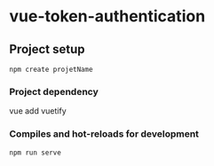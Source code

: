 # vue-token-authentication

## Project setup
```
npm create projetName
```
### Project dependency
vue add vuetify

### Compiles and hot-reloads for development
```
npm run serve
```

